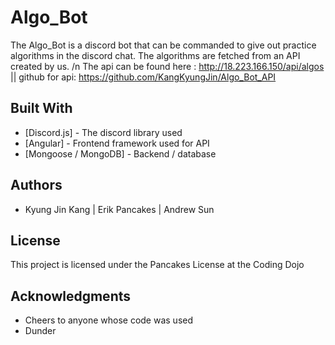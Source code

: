 # Algo_Bot

The Algo_Bot is a discord bot that can be commanded to give out practice algorithms in the discord chat. The algorithms are fetched from an API created by us.
/n The api can be found here : http://18.223.166.150/api/algos || github for api: https://github.com/KangKyungJin/Algo_Bot_API
## Built With

* [Discord.js] - The discord library used
* [Angular] - Frontend framework used for API
* [Mongoose / MongoDB] - Backend / database

## Authors

* Kyung Jin Kang | Erik Pancakes | Andrew Sun 

## License

This project is licensed under the Pancakes License at the Coding Dojo

## Acknowledgments

* Cheers to anyone whose code was used
* Dunder

